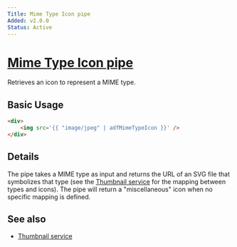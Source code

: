 ```yaml
---
Title: Mime Type Icon pipe
Added: v2.0.0
Status: Active
---
```


# [Mime Type Icon pipe](../../../lib/core/src/lib/pipes/mime-type-icon.pipe.ts "Defined in mime-type-icon.pipe.ts")

Retrieves an icon to represent a MIME type.

## Basic Usage

<!-- {% raw %} -->

```HTML
<div>
    <img src='{{ "image/jpeg" | adfMimeTypeIcon }}' />
</div>
```

<!-- {% endraw %} -->

## Details

The pipe takes a MIME type as input and returns the URL of an SVG file that
symbolizes that type (see the [Thumbnail service](../services/thumbnail.service.md) for the mapping between types and icons). The pipe will return a "miscellaneous" icon when no specific mapping is defined.

## See also

-   [Thumbnail service](../services/thumbnail.service.md)
